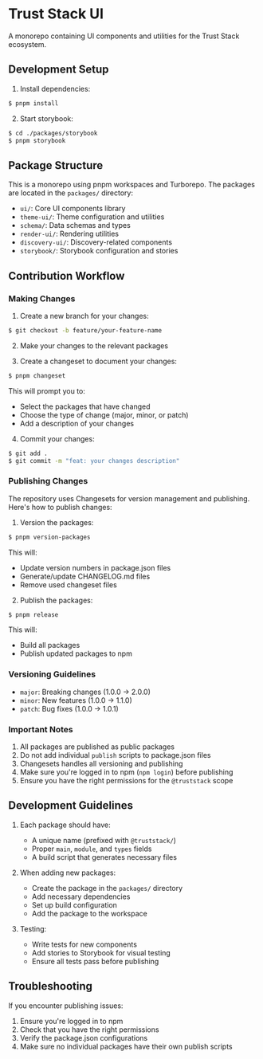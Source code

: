 # Trust Stack UI

A monorepo containing UI components and utilities for the Trust Stack ecosystem.

## Development Setup

1. Install dependencies:
```bash
$ pnpm install
```

2. Start storybook:
```bash
$ cd ./packages/storybook
$ pnpm storybook
```

## Package Structure

This is a monorepo using pnpm workspaces and Turborepo. The packages are located in the `packages/` directory:

- `ui/`: Core UI components library
- `theme-ui/`: Theme configuration and utilities
- `schema/`: Data schemas and types
- `render-ui/`: Rendering utilities
- `discovery-ui/`: Discovery-related components
- `storybook/`: Storybook configuration and stories

## Contribution Workflow

### Making Changes

1. Create a new branch for your changes:
```bash
$ git checkout -b feature/your-feature-name
```

2. Make your changes to the relevant packages

3. Create a changeset to document your changes:
```bash
$ pnpm changeset
```
This will prompt you to:
- Select the packages that have changed
- Choose the type of change (major, minor, or patch)
- Add a description of your changes

4. Commit your changes:
```bash
$ git add .
$ git commit -m "feat: your changes description"
```

### Publishing Changes

The repository uses Changesets for version management and publishing. Here's how to publish changes:

1. Version the packages:
```bash
$ pnpm version-packages
```

This will:
- Update version numbers in package.json files
- Generate/update CHANGELOG.md files
- Remove used changeset files

2. Publish the packages:
```bash
$ pnpm release
```
This will:
- Build all packages
- Publish updated packages to npm

### Versioning Guidelines

- `major`: Breaking changes (1.0.0 → 2.0.0)
- `minor`: New features (1.0.0 → 1.1.0)
- `patch`: Bug fixes (1.0.0 → 1.0.1)

### Important Notes

1. All packages are published as public packages
2. Do not add individual `publish` scripts to package.json files
3. Changesets handles all versioning and publishing
4. Make sure you're logged in to npm (`npm login`) before publishing
5. Ensure you have the right permissions for the `@truststack` scope

## Development Guidelines

1. Each package should have:
   - A unique name (prefixed with `@truststack/`)
   - Proper `main`, `module`, and `types` fields
   - A build script that generates necessary files

2. When adding new packages:
   - Create the package in the `packages/` directory
   - Add necessary dependencies
   - Set up build configuration
   - Add the package to the workspace

3. Testing:
   - Write tests for new components
   - Add stories to Storybook for visual testing
   - Ensure all tests pass before publishing

## Troubleshooting

If you encounter publishing issues:
1. Ensure you're logged in to npm
2. Check that you have the right permissions
3. Verify the package.json configurations
4. Make sure no individual packages have their own publish scripts
